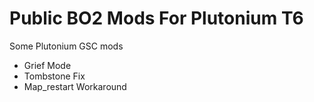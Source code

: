 # Public BO2 Mods For Plutonium T6

Some Plutonium GSC mods

* Grief Mode
* Tombstone Fix
* Map_restart Workaround
